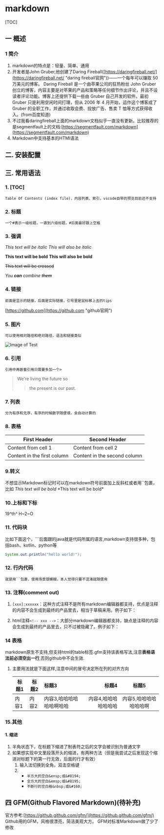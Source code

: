 # markdown
[TOC]
## 一 概述
### 1 简介
1. markdown的特点是：轻量、简单、通用
2. 开发者是John Gruber,他创建了Daring Fireball([https://daringfireball.net/](https://daringfireball.net/ "daring fireball官网"))——一个每年可以赚取 50 万美元的博客。
Daring Fireball 是一个由苹果公司的狂热粉丝 John Gruber 创立的博客，内容主要是对苹果的产品和策略等任何细节作出评论，并且不设读者评论功能。博客上还提供下载一些由 Gruber 自己开发的软件。最初 Gruber 只是利用空闲时间打理，但从 2006 年 4 月开始，运作这个博客成了 Gruber 的全职工作，并通过收取会费、投放广告、售卖 T 恤等方式获得收入。(from百度知道)
3. 不过我看daringfireball上面的markdown文档似乎一直没有更新。比较推荐的是segmentfault上的文档:[https://segmentfault.com/markdown](https://segmentfault.com/markdown)
4. Markdown中支持基本的HTMl语法
## 二. 安装配置
## 三. 常用语法
### 1. [TOC]
    Table Of Contents (index file)，内容列表、索引，vscode自带的预览目前还不支持
### 2. 标题
    一个#表示一级标题，一直到六级标题，#后面最好跟上空格
### 3. 强调
*This text will be italic*
_This will also be italic_

**This text will be bold**
__This will also be bold__

~~This text will be crossed~~

_You **can** combine ~~them~~_
### 4. 链接
    前面是显示的链接，后面是实际链接，引号里是鼠标移上去的tips
[https://github.com](https://github.com "github官网")
### 5. 图片
    可以使用相对路径和绝对路径，语法和链接类似
![Image of Test](img/test.png "Image of Test")
### 6. 引用
    引用中再嵌套引用只需要多加一个>
> We're living the future so
>> the present is our past.
### 7. 列表
    分为有序和无序，有序的时候数字随便填，会自动计算的
### 8. 表格
First Header | Second Header
------------ | -------------
Content from cell 1 | Content from cell 2
Content in the first column | Content in the second column

### 9.转义

不想显示Markdown标记时可以在markdown符号前面加上反斜杠或者用``包裹，比如
*This text will be bold*
\*This text will be bold\*

### 10.上标和下标
19^th^
H~2~O
### 11. 代码块
比如下面这个，```后面跟的java就是代码所属的语言,markdown支持很多种，包括bash、kotlin、python等    
```java
System.out.println("hello world!");
```
### 12. 行内代码
    就是用``包裹，使用场景很模糊，本人觉得只要不混淆就随便用
### 13. 注释(comment out)
1. `[xxx]:xxxxxx`：这种方式注释不是所有markdown编辑器都支持，优点是注释的内容不会生成到最终的产品里去，相当于草稿来用。例子如下：

[^_^这里的内容不会显示出来]:这里的内容也不会显示出来

2. html注释`<!-- xxx -->`：大部分markdown编辑器都支持，缺点是注释的内容会生成到最终的产品里去，只不过被隐藏了。例子如下：
<!-- 这里的内容不会显示出来 -->
### 14 表格
markdown原生不支持,但支持html的table标签.gfm支持该表格写法,注意**表格语法前必须空出一行**,否则github中不会生效.
1. 主要用法就是下面这样,注意中间的冒号决定所在列的对齐方向

    |标题1|标题2|标题3|标题4|标题5|
    |-|-|:-|-:|:-:|
    |内容1|内容2|内容3,哈哈哈哈哈哈啊哈哈|内容4,哈哈哈哈哈哈哈|内容5,哈哈哈哈哈哈哈啊|
### 15.其他
#### 1. 缩进
1. 半角状态下，在标题下缩进了制表符之后的文字会被识别为普通文字
2. 如果想实现中文里段落开头的缩进，有两种方法（但是我尝试之后发现这个缩进对标题下的第一行无效，后面的行才有效）
    1. 输入法切换到全角，双击空格键
    2. 
        * `半方大的空白&ensp;或&#8194;`
        * `全方大的空白&emsp;或&#8195;`
        * `不断行的空白格&nbsp;或&#160;`
## 四 GFM(Github Flavored Markdown)(待补充)
官方参考:[https://github.github.com/gfm/](https://github.github.com/gfm/)
Github用的GFM，风格很漂亮，简洁美观大方。 GFM对标准Markdown做了少了修改



